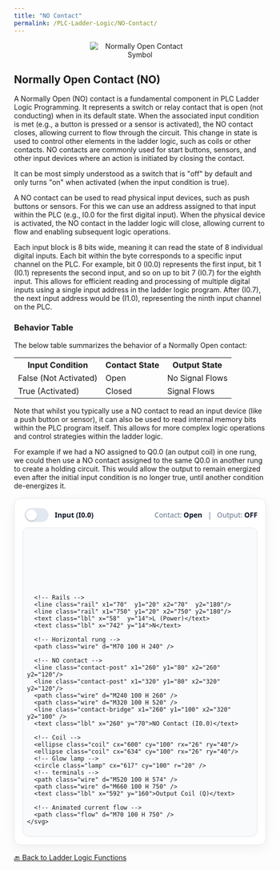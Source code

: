 ```yaml
---
title: "NO Contact"
permalink: /PLC-Ladder-Logic/NO-Contact/
---
```


<div style="text-align: center;">
    <img src="https://EngineeringShare.github.io/engineering-hub/images/PLC-Icons/NO_Contact.png" alt="Normally Open Contact Symbol" style="max-width: 200px; height: auto;">

</div>

<h2>Normally Open Contact (NO)</h2>
<p> 
    A Normally Open (NO) contact is a fundamental component in PLC Ladder Logic Programming. It represents a switch or relay contact that is open (not conducting) when in its default state. When the associated input condition is met (e.g., a button is pressed or a sensor is activated), the NO contact closes, allowing current to flow through the circuit. This change in state is used to control other elements in the ladder logic, such as coils or other contacts. NO contacts are commonly used for start buttons, sensors, and other input devices where an action is initiated by closing the contact.
</p>

<p>
    It can be most simply understood as a switch that is "off" by default and only turns "on" when activated (when the input condition is true).
</p>

<p>
    A NO contact can be used to read physical input devices, such as push buttons or sensors. For this we can use an address assigned to that input within the PLC (e.g., I0.0 for the first digital input). When the physical device is activated, the NO contact in the ladder logic will close, allowing current to flow and enabling subsequent logic operations.
</p>

<p>
    Each input block is 8 bits wide, meaning it can read the state of 8 individual digital inputs. Each bit within the byte corresponds to a specific input channel on the PLC. For example, bit 0 (I0.0) represents the first input, bit 1 (I0.1) represents the second input, and so on up to bit 7 (I0.7) for the eighth input. This allows for efficient reading and processing of multiple digital inputs using a single input address in the ladder logic program. After (I0.7), the next input address would be (I1.0), representing the ninth input channel on the PLC.
</p>

<h3>Behavior Table</h3>
The below table summarizes the behavior of a Normally Open contact:

<table>
    <tr>
        <th>Input Condition</th>
        <th>Contact State</th>
        <th>Output State</th>
    </tr>
    <tr>
        <td>False (Not Activated)</td>
        <td>Open</td>
        <td>No Signal Flows</td>
    </tr>
    <tr>
        <td>True (Activated)</td>
        <td>Closed</td>
        <td>Signal Flows</td>
    </tr>    
</table>

<p>
    Note that whilst you typically use a NO contact to read an input device (like a push button or sensor), it can also be used to read internal memory bits within the PLC program itself. This allows for more complex logic operations and control strategies within the ladder logic.
</p>

<p>
    For example if we had a NO assigned to Q0.0 (an output coil) in one rung, we could then use a NO contact assigned to the same Q0.0 in another rung to create a holding circuit. This would allow the output to remain energized even after the initial input condition is no longer true, until another condition de-energizes it.
</p>

<!-- === NO Contact — single rung with coil lamp === -->
<style>
  .ladder-rung{--rail:#0f172a;--wire:#cbd5e1;--text:#0b1324;--muted:#64748b;--active:#16a34a;--coil:#2563eb;
    max-width:760px;margin:1rem auto;border:1px solid #e5e7eb;border-radius:14px;padding:1rem;background:#fff;
    box-shadow:0 6px 20px rgba(2,6,23,.06);font-family:system-ui,-apple-system,Segoe UI,Roboto,Arial,sans-serif}
  .ladder-rung .top{display:flex;align-items:center;justify-content:space-between;margin-bottom:.5rem}
  .kv{color:var(--muted)} .kv b{color:var(--text)}
  .switch{display:inline-flex;align-items:center;gap:.6rem;font-weight:600;color:var(--text)}
  .switch input{appearance:none;width:48px;height:28px;border-radius:999px;background:#e2e8f0;position:relative;cursor:pointer;transition:background .18s}
  .switch input:after{content:"";position:absolute;left:3px;top:3px;width:22px;height:22px;border-radius:50%;background:#fff;box-shadow:0 1px 2px rgba(0,0,0,.25);transition:left .18s}
  .switch input:checked{background:#bbf7d0}.switch input:checked:after{left:23px}
  .panel{background:#f8fafc;border:1px solid #e5e7eb;border-radius:12px;padding:.5rem}
  svg{width:100%;height:auto;display:block}
  .rail{stroke:var(--rail);stroke-width:7;stroke-linecap:round}
  .wire{stroke:var(--wire);stroke-width:5;fill:none;stroke-linecap:round}
  .contact-post{stroke:var(--wire);stroke-width:6}
  .contact-bridge{stroke:var(--wire);stroke-width:6;stroke-linecap:round;opacity:.2;transition:opacity .12s}
  .coil{stroke:var(--coil);stroke-width:6;fill:none}
  .lamp{fill:#fbbf24;opacity:.15;transition:opacity .18s;filter:url(#glow)}
  .flow{stroke:var(--active);stroke-width:5;fill:none;stroke-linecap:round;stroke-dasharray:10 12;opacity:0}
  .on .wire,.on .contact-post,.on .coil{stroke:var(--active)}
  .on .contact-bridge{opacity:1}
  .on .flow{opacity:1;animation:flow 1.05s linear infinite}
  .on .lamp{opacity:.95}
  @keyframes flow{to{stroke-dashoffset:-22}}
  .lbl{fill:var(--muted);font-size:12px}
</style>

<div class="ladder-rung" id="noRung">
  <div class="top">
    <label class="switch"><input id="noInput" type="checkbox"> Input (I0.0)</label>
    <div class="kv">Contact: <b id="cState">Open</b> &nbsp; | &nbsp; Output: <b id="oState">OFF</b></div>
  </div>

  <div class="panel">
    <svg viewBox="0 0 820 200" role="img" aria-label="Single rung: left rail, NO contact, coil, right rail">
      <defs>
        <filter id="glow" x="-50%" y="-50%" width="200%" height="200%">
          <feGaussianBlur stdDeviation="6" result="b"/><feMerge><feMergeNode in="b"/><feMergeNode in="SourceGraphic"/></feMerge>
        </filter>
      </defs>

      <!-- Rails -->
      <line class="rail" x1="70"  y1="20" x2="70"  y2="180"/>
      <line class="rail" x1="750" y1="20" x2="750" y2="180"/>
      <text class="lbl" x="58"  y="14">L (Power)</text>
      <text class="lbl" x="742" y="14">N</text>

      <!-- Horizontal rung -->
      <path class="wire" d="M70 100 H 240" />

      <!-- NO contact -->
      <line class="contact-post" x1="260" y1="80" x2="260" y2="120"/>
      <line class="contact-post" x1="320" y1="80" x2="320" y2="120"/>
      <path class="wire" d="M240 100 H 260" />
      <path class="wire" d="M320 100 H 520" />
      <line class="contact-bridge" x1="260" y1="100" x2="320" y2="100" />
      <text class="lbl" x="260" y="70">NO Contact (I0.0)</text>

      <!-- Coil -->
      <ellipse class="coil" cx="600" cy="100" rx="26" ry="40"/>
      <ellipse class="coil" cx="634" cy="100" rx="26" ry="40"/>
      <!-- Glow lamp -->
      <circle class="lamp" cx="617" cy="100" r="20" />
      <!-- terminals -->
      <path class="wire" d="M520 100 H 574" />
      <path class="wire" d="M660 100 H 750" />
      <text class="lbl" x="592" y="160">Output Coil (Q)</text>

      <!-- Animated current flow -->
      <path class="flow" d="M70 100 H 750" />
    </svg>
  </div>
</div>

<script>
  (function(){
    const wrap=document.getElementById('noRung');
    const sw=document.getElementById('noInput');
    const c=document.getElementById('cState');
    const o=document.getElementById('oState');
    function render(){
      const on=sw.checked;
      wrap.classList.toggle('on',on);
      c.textContent=on?'Closed':'Open';
      o.textContent=on?'ON':'OFF';
    }
    sw.addEventListener('change',render);
    render();
  })();
</script>
<!-- === /NO Contact — single rung with lamp === -->

<a href="https://engineeringshare.github.io/engineering-hub/2025/10/20/PLC-Ladder-Logic-Functions.html">🔙 Back to Ladder Logic Functions</a>
